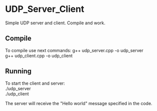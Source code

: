 # UDP_Server_Client
Simple UDP server and client. Compile and work.

## Compile
To compile use next commands:
g++ udp_server.cpp -o udp_server  
g++ udp_client.cpp -o udp_client

## Running
To start the client and server:  
./udp_server  
./udp_client

The server will receive the "Hello world" message specified in the code.
